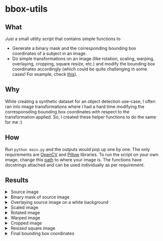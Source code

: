 # bbox-utils

## What
Just a small utility script that contains simple functions to
- Generate a binary mask and the corresponding bounding box coordinates of a subject in an image.
- Do simple transformations on an image (like rotation, scaling, warping, overlaying, cropping, square resize, etc.) and modify the bounding box coordinates accordingly (which could be quite challenging in some cases! For example, check [this](https://github.com/007prateekd/bbox-utils/blob/16d930da01371b558213cbf6255b4af6c8a69511/main.py#L140-L145)).

## Why
While creating a synthetic dataset for an object detection use-case, I often ran into image transformations where I had a hard time modifying the corresponsding bounding box coordinates with respect to the transformation applied. So, I created these helper functions to do the same for me :)

## How
Run `python main.py` and the outputs would pop up one by one. The only requirements are [OpenCV](https://pypi.org/project/opencv-python/) and [Pillow](https://pypi.org/project/Pillow/) libraries. To run the script on your own image, change this [path](https://github.com/007prateekd/bbox-utils/blob/279254da1a493803d2157de4c1cfa9190b8eb7f7/main.py#L221) to where your image is. The functions have docstrings attached and can be used individually as per requirement.

## Results
<details>
<summary>&nbspSource image</summary>
<img src=images/sample.jpg>
</details>
<details>
<summary>&nbspBinary mask of source image</summary>
<img src=images/mask.jpg>
</details>
<details>
<summary>&nbspOverlaying source image on a white background</summary>
<img src=images/overlayed.jpg>
</details>
<details>
<summary>&nbspScaled image</summary>
<img src=images/scaled.jpg>
</details>
<details>
<summary>&nbspRotated image</summary>
<img src=images/rotated.jpg>
</details>
<details>
<summary>&nbspWarped image</summary>
<img src=images/warped.jpg>
</details>
<details>
<summary>&nbspCropped image</summary>
<img src=images/cropped.jpg>
</details>
<details>
<summary>&nbspResized square image</summary>
<img src=images/resized.jpg>
</details>
<details>
<summary>&nbspFinal bounding box coordinates</summary>
<img src=images/bounding_box.jpg>
</details>